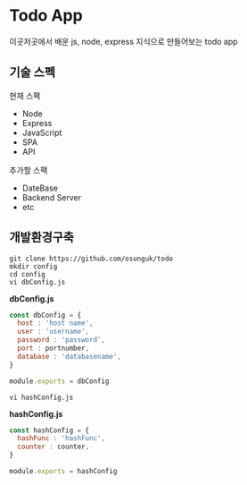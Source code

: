 # Todo App
이곳저곳에서 배운 js, node, express 지식으로 만들어보는 todo app

## 기술 스펙
현재 스팩
- Node
- Express
- JavaScript
- SPA
- API

추가할 스팩
- DateBase
- Backend Server
- etc



## **개발환경구축**



```shell
git clone https://github.com/osunguk/todo
mkdir config
cd config
vi dbConfig.js
```



**dbConfig.js**

```javascript
const dbConfig = {
  host : 'host name',
  user : 'username',
  password : 'password',
  port : portnumber,
  database : 'databasename',
}

module.exports = dbConfig
```



```shell
vi hashConfig.js
```



**hashConfig.js**

```javascript
const hashConfig = {
  hashFunc : 'hashFunc',
  counter : counter,
}

module.exports = hashConfig
```





